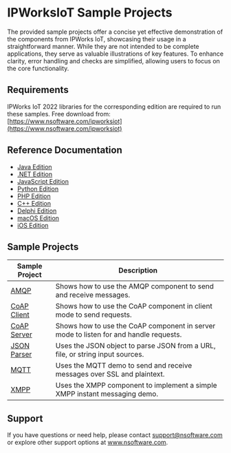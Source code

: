 # IPWorksIoT Sample Projects
The provided sample projects offer a concise yet effective demonstration of the components from IPWorks IoT, showcasing their usage in a straightforward manner. While they are not intended to be complete applications, they serve as valuable illustrations of key features. To enhance clarity, error handling and checks are simplified, allowing users to focus on the core functionality.

## Requirements
IPWorks IoT 2022 libraries for the corresponding edition are required to run these samples.  Free download from: [https://www.nsoftware.com/ipworksiot](https://www.nsoftware.com/ipworksiot)

## Reference Documentation
* [Java Edition](https://cdn.nsoftware.com/help/IOH/java/)
* [.NET Edition](https://cdn.nsoftware.com/help/IOH/cs/)
* [JavaScript Edition](https://cdn.nsoftware.com/help/IOH/js/)
* [Python Edition](https://cdn.nsoftware.com/help/IOH/py/)
* [PHP Edition](https://cdn.nsoftware.com/help/IOH/php/)
* [C++ Edition](https://cdn.nsoftware.com/help/IOH/cpp/)
* [Delphi Edition](https://cdn.nsoftware.com/help/IOH/dlp/)
* [macOS Edition](https://cdn.nsoftware.com/help/IOH/mac/)
* [iOS Edition](https://cdn.nsoftware.com/help/IOH/mac/)

## Sample Projects
| Sample Project | Description |
| --- | --- |
| [AMQP](./IPWorks%20IoT%20Samples/AMQP) | Shows how to use the AMQP component to send and receive messages. |
| [CoAP Client](./IPWorks%20IoT%20Samples/CoAP%20Client) | Shows how to use the CoAP component in client mode to send requests. |
| [CoAP Server](./IPWorks%20IoT%20Samples/CoAP%20Server) | Shows how to use the CoAP component in server mode to listen for and handle requests. |
| [JSON Parser](./IPWorks%20IoT%20Samples/JSON%20Parser) | Uses the JSON object to parse JSON from a URL, file, or string input sources. |
| [MQTT](./IPWorks%20IoT%20Samples/MQTT) | Uses the MQTT demo to send and receive messages over SSL and plaintext. |
| [XMPP](./IPWorks%20IoT%20Samples/XMPP) | Uses the XMPP component to implement a simple XMPP instant messaging demo. |

## Support
If you have questions or need help, please contact support@nsoftware.com or explore other support options 
at www.nsoftware.com.
